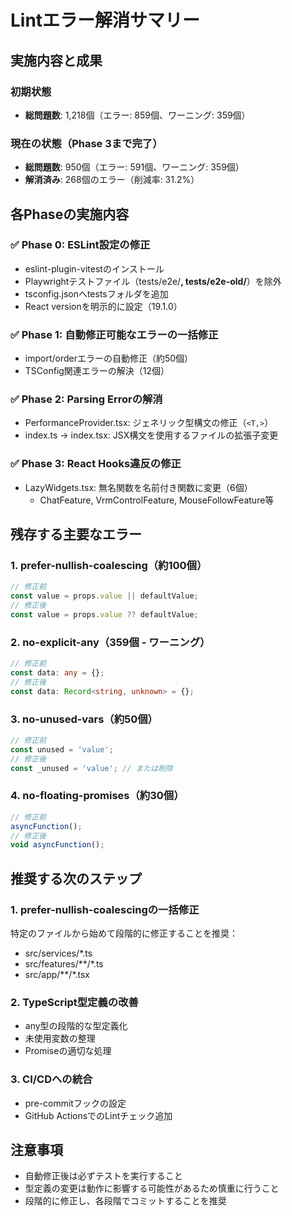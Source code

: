 # Lintエラー解消サマリー

## 実施内容と成果

### 初期状態
- **総問題数**: 1,218個（エラー: 859個、ワーニング: 359個）

### 現在の状態（Phase 3まで完了）
- **総問題数**: 950個（エラー: 591個、ワーニング: 359個）
- **解消済み**: 268個のエラー（削減率: 31.2%）

## 各Phaseの実施内容

### ✅ Phase 0: ESLint設定の修正
- eslint-plugin-vitestのインストール
- Playwrightテストファイル（tests/e2e/**, tests/e2e-old/**）を除外
- tsconfig.jsonへtestsフォルダを追加
- React versionを明示的に設定（19.1.0）

### ✅ Phase 1: 自動修正可能なエラーの一括修正  
- import/orderエラーの自動修正（約50個）
- TSConfig関連エラーの解決（12個）

### ✅ Phase 2: Parsing Errorの解消
- PerformanceProvider.tsx: ジェネリック型構文の修正（`<T,>`）
- index.ts → index.tsx: JSX構文を使用するファイルの拡張子変更

### ✅ Phase 3: React Hooks違反の修正
- LazyWidgets.tsx: 無名関数を名前付き関数に変更（6個）
  - ChatFeature, VrmControlFeature, MouseFollowFeature等

## 残存する主要なエラー

### 1. prefer-nullish-coalescing（約100個）
```typescript
// 修正前
const value = props.value || defaultValue;
// 修正後
const value = props.value ?? defaultValue;
```

### 2. no-explicit-any（359個 - ワーニング）
```typescript
// 修正前
const data: any = {};
// 修正後
const data: Record<string, unknown> = {};
```

### 3. no-unused-vars（約50個）
```typescript
// 修正前
const unused = 'value';
// 修正後
const _unused = 'value'; // または削除
```

### 4. no-floating-promises（約30個）
```typescript
// 修正前
asyncFunction();
// 修正後
void asyncFunction();
```

## 推奨する次のステップ

### 1. prefer-nullish-coalescingの一括修正
特定のファイルから始めて段階的に修正することを推奨：
- src/services/*.ts
- src/features/**/*.ts
- src/app/**/*.tsx

### 2. TypeScript型定義の改善
- any型の段階的な型定義化
- 未使用変数の整理
- Promiseの適切な処理

### 3. CI/CDへの統合
- pre-commitフックの設定
- GitHub ActionsでのLintチェック追加

## 注意事項
- 自動修正後は必ずテストを実行すること
- 型定義の変更は動作に影響する可能性があるため慎重に行うこと
- 段階的に修正し、各段階でコミットすることを推奨